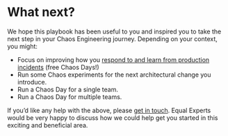 # What next?

We hope this playbook has been useful to you and inspired you to take the next step in your Chaos Engineering journey. Depending on your context, you might:

* Focus on improving how you [respond to and learn from production incidents](complementary-approaches/) (free Chaos Days!)
* Run some Chaos experiments for the next architectural change you introduce.
* Run a Chaos Day for a single team.
* Run a Chaos Day for multiple teams.

If you’d like any help with the above, please [get in touch](https://www.equalexperts.com/contact-us/). Equal Experts would be very happy to discuss how we could help get you started in this exciting and beneficial area.
